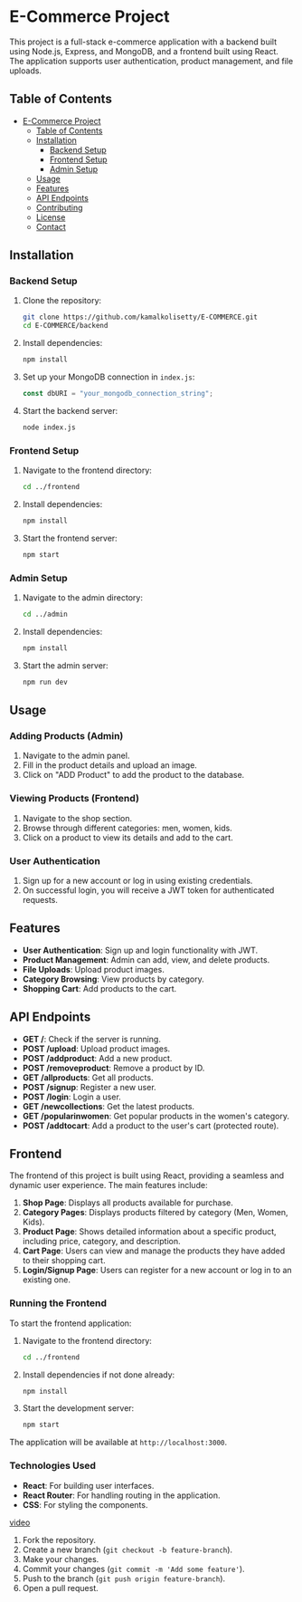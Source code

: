 

# E-Commerce Project

This project is a full-stack e-commerce application with a backend built using Node.js, Express, and MongoDB, and a frontend built using React. The application supports user authentication, product management, and file uploads.

## Table of Contents

- [E-Commerce Project](#e-commerce-project)
  - [Table of Contents](#table-of-contents)
  - [Installation](#installation)
    - [Backend Setup](#backend-setup)
    - [Frontend Setup](#frontend-setup)
    - [Admin Setup](#admin-setup)
  - [Usage](#usage)
  - [Features](#features)
  - [API Endpoints](#api-endpoints)
  - [Contributing](#contributing)
  - [License](#license)
  - [Contact](#contact)

## Installation

### Backend Setup

1. Clone the repository:
   ```sh
   git clone https://github.com/kamalkolisetty/E-COMMERCE.git
   cd E-COMMERCE/backend
   ```

2. Install dependencies:
   ```sh
   npm install
   ```

3. Set up your MongoDB connection in `index.js`:
   ```js
   const dbURI = "your_mongodb_connection_string";
   ```

4. Start the backend server:
   ```sh
   node index.js
   ```

### Frontend Setup

1. Navigate to the frontend directory:
   ```sh
   cd ../frontend
   ```

2. Install dependencies:
   ```sh
   npm install
   ```

3. Start the frontend server:
   ```sh
   npm start
   ```

### Admin Setup

1. Navigate to the admin directory:
   ```sh
   cd ../admin
   ```

2. Install dependencies:
   ```sh
   npm install
   ```

3. Start the admin server:
   ```sh
   npm run dev
   ```

## Usage

### Adding Products (Admin)

1. Navigate to the admin panel.
2. Fill in the product details and upload an image.
3. Click on "ADD Product" to add the product to the database.

### Viewing Products (Frontend)

1. Navigate to the shop section.
2. Browse through different categories: men, women, kids.
3. Click on a product to view its details and add to the cart.

### User Authentication

1. Sign up for a new account or log in using existing credentials.
2. On successful login, you will receive a JWT token for authenticated requests.

## Features

- **User Authentication**: Sign up and login functionality with JWT.
- **Product Management**: Admin can add, view, and delete products.
- **File Uploads**: Upload product images.
- **Category Browsing**: View products by category.
- **Shopping Cart**: Add products to the cart.

## API Endpoints

- **GET /**: Check if the server is running.
- **POST /upload**: Upload product images.
- **POST /addproduct**: Add a new product.
- **POST /removeproduct**: Remove a product by ID.
- **GET /allproducts**: Get all products.
- **POST /signup**: Register a new user.
- **POST /login**: Login a user.
- **GET /newcollections**: Get the latest products.
- **GET /popularinwomen**: Get popular products in the women's category.
- **POST /addtocart**: Add a product to the user's cart (protected route).

## Frontend

The frontend of this project is built using React, providing a seamless and dynamic user experience. The main features include:

1. **Shop Page**: Displays all products available for purchase.
2. **Category Pages**: Displays products filtered by category (Men, Women, Kids).
3. **Product Page**: Shows detailed information about a specific product, including price, category, and description.
4. **Cart Page**: Users can view and manage the products they have added to their shopping cart.
5. **Login/Signup Page**: Users can register for a new account or log in to an existing one.

### Running the Frontend

To start the frontend application:

1. Navigate to the frontend directory:
   ```sh
   cd ../frontend
   ```

2. Install dependencies if not done already:
   ```sh
   npm install
   ```

3. Start the development server:
   ```sh
   npm start
   ```

The application will be available at `http://localhost:3000`.

### Technologies Used

- **React**: For building user interfaces.
- **React Router**: For handling routing in the application.
- **CSS**: For styling the components.

[video](/ECOMMERCE.mp4)

1. Fork the repository.
2. Create a new branch (`git checkout -b feature-branch`).
3. Make your changes.
4. Commit your changes (`git commit -m 'Add some feature'`).
5. Push to the branch (`git push origin feature-branch`).
6. Open a pull request.
